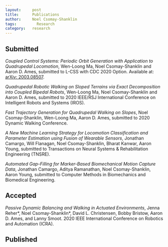 ```yaml
---
layout:     post
title:      Publications
author:     Noel Csomay-Shanklin
tags: 		  Research
category:   research
---
```

## Submitted 
*Coupled Control Systems: Periodic Orbit Generation with Application to Quadrupedal Locomotion*, Wen-Loong Ma,  Noel Csomay-Shanklin and Aaron D. Ames, submitted to L-CSS with CDC 2020 Option. Available at: [arXiv: 2003.08507](https://arxiv.org/abs/2003.08507).

*Quadrupedal Robotic Walking on Sloped Terrains via Exact Decomposition into Coupled Bipedal Robots*, Wen-Loong Ma, Noel Csomay-Shanklin and Aaron D. Ames, submitted to 2020 IEEE/RSJ International Conference on Intelligent Robots and Systems (IROS).

*Fast Trajectory Generation for Quadrupedal Walking on Slopes*, Noel Csomay-Shanklin, Wen-Loong Ma, Aaron D. Ames, submitted to 2020 Dynamic Walking Conference.

*A New Machine Learning Strategy for Locomotion Classification and Parameter Estimation using Fusion of Wearable Sensors*, Jonathan Camargo, Will Flanagan, Noel Csomay-Shanklin, Bharat Kanwar, Aaron Young, submitted to  Transactions on Neural Systems & Rehabilitation Engineering (TNSRE).

*Automated Gap-Filling for Marker-Based Biomechanical Motion Capture Data*, Jonathan Camargo, Aditya Ramanathan, Noel Csomay-Shanklin, Aaron Young, submitted to Computer Methods in Biomechanics and Biomedical Engineering.

## Accepted
*Passive Dynamic Balancing and Walking in Actuated Environments*, Jenna Reher\*, Noel Csomay-Shanklin\*, David L. Christensen, Bobby Bristow, Aaron D. Ames, and Lanny Smoot. 2020 IEEE International Conference on Robotics and Automation (ICRA).

## Published
<script src="https://bibbase.org/show?bib=https%3A%2F%2Fapi.zotero.org%2Fusers%2F5612529%2Fcollections%2FDGS34TEY%2Fitems%3Fkey%3DaiprMlXOSKe71AbbxNPHHfe7%26format%3Dbibtex%26limit%3D100&jsonp=1"></script> 
